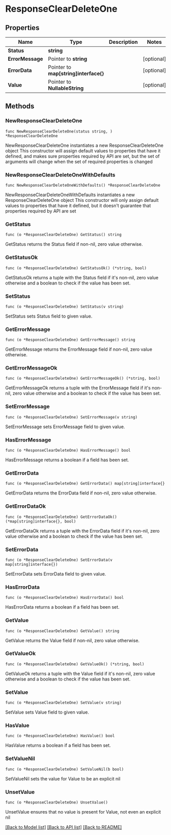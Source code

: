 # ResponseClearDeleteOne

## Properties

Name | Type | Description | Notes
------------ | ------------- | ------------- | -------------
**Status** | **string** |  | 
**ErrorMessage** | Pointer to **string** |  | [optional] 
**ErrorData** | Pointer to **map[string]interface{}** |  | [optional] 
**Value** | Pointer to **NullableString** |  | [optional] 

## Methods

### NewResponseClearDeleteOne

`func NewResponseClearDeleteOne(status string, ) *ResponseClearDeleteOne`

NewResponseClearDeleteOne instantiates a new ResponseClearDeleteOne object
This constructor will assign default values to properties that have it defined,
and makes sure properties required by API are set, but the set of arguments
will change when the set of required properties is changed

### NewResponseClearDeleteOneWithDefaults

`func NewResponseClearDeleteOneWithDefaults() *ResponseClearDeleteOne`

NewResponseClearDeleteOneWithDefaults instantiates a new ResponseClearDeleteOne object
This constructor will only assign default values to properties that have it defined,
but it doesn't guarantee that properties required by API are set

### GetStatus

`func (o *ResponseClearDeleteOne) GetStatus() string`

GetStatus returns the Status field if non-nil, zero value otherwise.

### GetStatusOk

`func (o *ResponseClearDeleteOne) GetStatusOk() (*string, bool)`

GetStatusOk returns a tuple with the Status field if it's non-nil, zero value otherwise
and a boolean to check if the value has been set.

### SetStatus

`func (o *ResponseClearDeleteOne) SetStatus(v string)`

SetStatus sets Status field to given value.


### GetErrorMessage

`func (o *ResponseClearDeleteOne) GetErrorMessage() string`

GetErrorMessage returns the ErrorMessage field if non-nil, zero value otherwise.

### GetErrorMessageOk

`func (o *ResponseClearDeleteOne) GetErrorMessageOk() (*string, bool)`

GetErrorMessageOk returns a tuple with the ErrorMessage field if it's non-nil, zero value otherwise
and a boolean to check if the value has been set.

### SetErrorMessage

`func (o *ResponseClearDeleteOne) SetErrorMessage(v string)`

SetErrorMessage sets ErrorMessage field to given value.

### HasErrorMessage

`func (o *ResponseClearDeleteOne) HasErrorMessage() bool`

HasErrorMessage returns a boolean if a field has been set.

### GetErrorData

`func (o *ResponseClearDeleteOne) GetErrorData() map[string]interface{}`

GetErrorData returns the ErrorData field if non-nil, zero value otherwise.

### GetErrorDataOk

`func (o *ResponseClearDeleteOne) GetErrorDataOk() (*map[string]interface{}, bool)`

GetErrorDataOk returns a tuple with the ErrorData field if it's non-nil, zero value otherwise
and a boolean to check if the value has been set.

### SetErrorData

`func (o *ResponseClearDeleteOne) SetErrorData(v map[string]interface{})`

SetErrorData sets ErrorData field to given value.

### HasErrorData

`func (o *ResponseClearDeleteOne) HasErrorData() bool`

HasErrorData returns a boolean if a field has been set.

### GetValue

`func (o *ResponseClearDeleteOne) GetValue() string`

GetValue returns the Value field if non-nil, zero value otherwise.

### GetValueOk

`func (o *ResponseClearDeleteOne) GetValueOk() (*string, bool)`

GetValueOk returns a tuple with the Value field if it's non-nil, zero value otherwise
and a boolean to check if the value has been set.

### SetValue

`func (o *ResponseClearDeleteOne) SetValue(v string)`

SetValue sets Value field to given value.

### HasValue

`func (o *ResponseClearDeleteOne) HasValue() bool`

HasValue returns a boolean if a field has been set.

### SetValueNil

`func (o *ResponseClearDeleteOne) SetValueNil(b bool)`

 SetValueNil sets the value for Value to be an explicit nil

### UnsetValue
`func (o *ResponseClearDeleteOne) UnsetValue()`

UnsetValue ensures that no value is present for Value, not even an explicit nil

[[Back to Model list]](../README.md#documentation-for-models) [[Back to API list]](../README.md#documentation-for-api-endpoints) [[Back to README]](../README.md)


